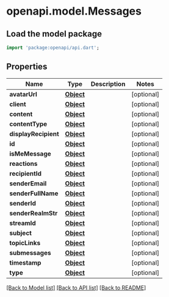 # openapi.model.Messages

## Load the model package
```dart
import 'package:openapi/api.dart';
```

## Properties
Name | Type | Description | Notes
------------ | ------------- | ------------- | -------------
**avatarUrl** | [**Object**](.md) |  | [optional] 
**client** | [**Object**](.md) |  | [optional] 
**content** | [**Object**](.md) |  | [optional] 
**contentType** | [**Object**](.md) |  | [optional] 
**displayRecipient** | [**Object**](.md) |  | [optional] 
**id** | [**Object**](.md) |  | [optional] 
**isMeMessage** | [**Object**](.md) |  | [optional] 
**reactions** | [**Object**](.md) |  | [optional] 
**recipientId** | [**Object**](.md) |  | [optional] 
**senderEmail** | [**Object**](.md) |  | [optional] 
**senderFullName** | [**Object**](.md) |  | [optional] 
**senderId** | [**Object**](.md) |  | [optional] 
**senderRealmStr** | [**Object**](.md) |  | [optional] 
**streamId** | [**Object**](.md) |  | [optional] 
**subject** | [**Object**](.md) |  | [optional] 
**topicLinks** | [**Object**](.md) |  | [optional] 
**submessages** | [**Object**](.md) |  | [optional] 
**timestamp** | [**Object**](.md) |  | [optional] 
**type** | [**Object**](.md) |  | [optional] 

[[Back to Model list]](../README.md#documentation-for-models) [[Back to API list]](../README.md#documentation-for-api-endpoints) [[Back to README]](../README.md)



